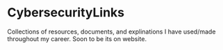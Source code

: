 # CybersecurityLinks

Collections of resources, documents, and explinations I have used/made throughout my career.
Soon to be its on website.
